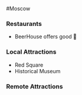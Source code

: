 #Moscow

### Restaurants

- BeerHouse offers good :beer:

### Local Attractions
- Red Square
- Historical Museum

### Remote Attractions
